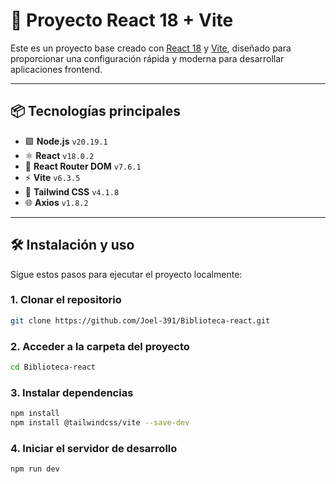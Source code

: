 # 🚀 Proyecto React 18 + Vite

Este es un proyecto base creado con [React 18](https://reactjs.org/) y [Vite](https://vitejs.dev/), diseñado para proporcionar una configuración rápida y moderna para desarrollar aplicaciones frontend.

---

## 📦 Tecnologías principales

- 🟩 **Node.js** `v20.19.1`
- ⚛️ **React** `v18.0.2`
- 🧭 **React Router DOM** `v7.6.1`
- ⚡ **Vite** `v6.3.5`
- 💅 **Tailwind CSS** `v4.1.8`
- 🌐 **Axios** `v1.8.2`

---

## 🛠️ Instalación y uso

Sigue estos pasos para ejecutar el proyecto localmente:

### 1. Clonar el repositorio

```bash
git clone https://github.com/Joel-391/Biblioteca-react.git
```

### 2. Acceder a la carpeta del proyecto
```bash
cd Biblioteca-react
```

### 3. Instalar dependencias
```bash
npm install
npm install @tailwindcss/vite --save-dev
```

### 4. Iniciar el servidor de desarrollo
```bash
npm run dev
```

